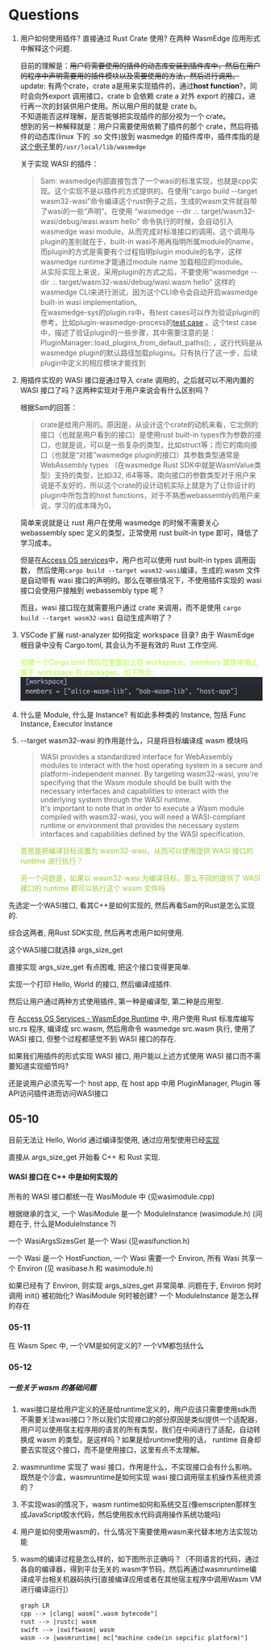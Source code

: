 # Questions

1. 用户如何使用插件? 直接通过 Rust Crate 使用? 在两种 WasmEdge 应用形式中解释这个问题.
   
    目前的理解是：~~用户将需要使用的插件的动态库安装到插件库中，然后在用户的程序中声明需要用的插件模块以及需要使用的方法，然后进行调用。~~  
    update: 有两个crate，crate a是用来实现插件的，通过**host function**?，同时会向外export 调用接口，crate b 会依赖 crate a 对外 export 的接口，进行再一次的封装供用户使用。所以用户用的就是 crate b。  
    不知道能否这样理解，是否能够把实现插件的部分视为一个 crate。  
    想到的另一种解释就是：用户只需要使用依赖了插件的那个 crate，然后将插件的动态库(linux 下的 .so 文件)放到 wasmedge 的插件库中，插件库指的是[这个例子](https://github.com/second-state/wasmedge-rustsdk-examples/tree/main/simple-plugin)里的`/usr/local/lib/wasmedge`
   
    关于实现 WASI 的插件：
   
   > Sam: wasmedge内部直接包含了一个wasi的标准实现，也就是cpp实现。这个实现不是以插件的方式提供的。在使用“cargo build --target wasm32-wasi”命令编译这个rust例子之后，生成的wasm文件就自带了wasi的一些“声明”。在使用 “wasmedge --dir .:. target/wasm32-wasi/debug/wasi.wasm hello” 命令执行的时候，会自动引入wasmedge wasi module，从而完成对标准接口的调用。这个调用与plugin的差别就在于，built-in wasi不用再指明所属module的name，而plugin的方式是需要有个过程指明plugin module的名字，这样wasmedge runtime才能通过module name 加载相应的module。  
   > 从实际实现上来说，采用plugin的方式之后，不要使用“wasmedge --dir .:. target/wasm32-wasi/debug/wasi.wasm hello” 这样的wasmedge CLI来进行测试，因为这个CLI命令会自动开启wasmedge built-in wasi implementation。  
   > 在wasmedge-sys的plugin.rs中，有test cases可以作为验证plugin的参考，比如plugin-wasmedge-process的[test case](https://github.com/apepkuss/WasmEdge/blob/master/bindings/rust/wasmedge-sys/src/plugin.rs#L463-L506) 。这个test case中，描述了验证plugin的一些步骤，其中需要注意的是：PluginManager::load_plugins_from_default_paths(); ，这行代码是从wasmedge plugin的默认路径加载plugins。只有执行了这一步，后续plugin中定义的相应模块才能找到

2. 用插件实现的 WASI 接口是通过导入 crate 调用的，之后就可以不用内置的 WASI 接口了吗？这两种实现对于用户来说会有什么区别吗？
   
    根据Sam的回答：
   
   > crate是给用户用的。原因是，从设计这个crate的动机来看，它北侧的接口（也就是用户看到的接口）是使用rust built-in types作为参数的接口，也就是说，可以是一些复杂的类型，比如struct等；而它的南向接口（也就是“对接”wasmedge plugin的接口）其参数类型通常是WebAssembly types （在wasmedge Rust SDK中就是WasmValue类型）支持的类型，比如i32, i64等等。南向接口的参数类型对于用户来说是不友好的，所以这个crate的设计动机实际上就是为了让你设计的plugin中所包含的host functions，对于不熟悉webassembly的用户来说，学习的成本降为0。
   
    简单来说就是让 rust 用户在使用 wasmedge 的时候不需要关心 webassembly spec 定义的类型，正常使用 rust built-in type 即可，降低了学习成本。
   
    但是在[Access OS services](https://wasmedge.org/book/en/write_wasm/rust/wasi.html)中，用户也可以使用 rust built-in types 调用函数， 然后使用`cargo build --target wasm32-wasi`编译，生成的.wasm 文件是自动带有 wasi 接口的声明的。那么在哪些情况下，不使用插件实现的 wasi 接口会使用户接触到 webassembly type 呢？
   
    而且，wasi 接口现在就需要用户通过 crate 来调用，而不是使用 `cargo build --target wasm32-wasi` 自动生成声明了？

3. VSCode 扩展 rust-analyzer 如何指定 workspace 目录? 由于 WasmEdge 根目录中没有 Cargo.toml, 其会认为不是有效的 Rust 工作空间. 
   
   <font color="greenyellow">
    创建一个Cargo.toml 然后在里面加上在 workspace，members 属性中填上属于 workspace 的 packages，如下所示:  
    <img src="README.assets/rust-workspace.jpg"/>
    </font>
4. 什么是 Module, 什么是 Instance? 有如此多种类的 Instance, 包括 Func Instance, Executor Instance

5. --target wasm32-wasi 的作用是什么，只是将目标编译成 wasm 模块吗
   
   > WASI provides a standardized interface for WebAssembly modules to interact with the host operating system in a secure and platform-independent manner. By targeting wasm32-wasi, you're specifying that the Wasm module should be built with the necessary interfaces and capabilities to interact with the underlying system through the WASI runtime.  
   > It's important to note that in order to execute a Wasm module compiled with wasm32-wasi, you will need a WASI-compliant runtime or environment that provides the necessary system interfaces and capabilities defined by the WASI specification. 

   <font color="yellowgreen">
    意思是把编译目标设置为 wasm32-wasi，从而可以使用提供 WASI 接口的 runtime 进行执行？
   
    另一个问题是，如果以 wasm32-wasi 为编译目标，那么不同的提供了 WASI 接口的 runtime 都可以执行这个 wasm 文件吗
    </font>

先选定一个WASI接口, 看其C++是如何实现的, 然后再看Sam的Rust是怎么实现的.

综合这两者, 用Rust SDK实现, 然后再考虑用户如何使用.

这个WASI接口就选择 args_size_get

直接实现 args_size_get 有点困难, 把这个接口变得更简单.

实现一个打印 Hello, World 的接口, 然后编译成插件.

然后让用户通过两种方式使用插件, 第一种是编译型, 第二种是应用型.

在 [Access OS Services - WasmEdge Runtime](https://wasmedge.org/book/en/write_wasm/rust/wasi.html) 中, 用户使用 Rust 标准库编写 src.rs 程序, 编译成 src.wasm, 然后用命令 wasmedge src.wasm 执行, 使用了 WASI 接口, 但整个过程都感觉不到 WASI 接口的存在. 

如果我们用插件的形式实现 WASI 接口, 用户能以上述方式使用 WASI 接口而不需要知道实现细节吗? 

还是说用户必须先写一个 host app, 在 host app 中用 PluginManager, Plugin 等API访问插件进而访问WASI接口

## 05-10

目前无法让 Hello, World 通过编译型使用, 通过应用型使用已经[实现](../wasm/wasmedge-rustsdk-example/simple-plugin/naive-math-host-app/src/main.rs)

直接从 args_size_get 开始看 C++ 和 Rust 实现.

#### WASI 接口在 C++ 中是如何实现的

所有的 WASI 接口都统一在 WasiModule 中 (见wasimodule.cpp)

根据继承的含义, 一个 WasiModule 是一个 ModuleInstance (wasimodule.h) (问题在于, 什么是ModuleInstance ?)

一个 WasiArgsSizesGet 是一个 Wasi (见wasifunction.h)

一个 Wasi 是一个 HostFunction, 一个 Wasi 需要一个 Environ, 所有 Wasi 共享一个 Environ (见 wasibase.h 和 wasimodule.h)

如果已经有了 Environ, 则实现 args_sizes_get 非常简单. 问题在于, Environ 何时调用 init() 被初始化? WasiModule 何时被创建? 一个 ModuleInstance 是怎么样的存在

### 05-11

在 Wasm Spec 中, 一个VM是如何定义的? 一个VM都包括什么


### 05-12

##### 一些关于 wasm 的基础问题
1. wasi接口是给用户定义的还是给runtime定义的，用户应该只需要使用sdk而不需要关注wasi接口？所以我们实现接口的部分原因是类似提供一个适配器，用户可以使用宿主程序用的语言的所有类型，我们在中间进行了适配，自动转换成 wasm 的类型，是这样吗？如果是给runtime使用的话， runtime 自身却要去实现这个接口，而不是使用接口，这里有点不太理解。

2. wasmruntime 实现了 wasi 接口，作用是什么，不实现接口会有什么影响。既然是个沙盒，wasmruntime是如何实现 wasi 接口调用宿主机操作系统资源的？


3. 不实现wasi的情况下，wasm runtime如何和系统交互(像emscripten那样生成JavaScript胶水代码，然后使用胶水代码调用操作系统功能吗)
    
    <font color="greenyellow">
    </font>

4. 用户是如何使用wasm的，什么情况下需要使用wasm来代替本地方法实现功能

5. wasm的编译过程是怎么样的，如下图所示正确吗？（不同语言的代码，通过各自的编译器，得到平台无关的.wasm字节码，然后再通过wasmruntime编译成平台相关机器码执行[直接编译应用或者在其他宿主程序中调用Wasm VM进行编译运行]）
    ```mermaid
    graph LR
    cpp --> |clang| wasm[".wasm bytecode"]
    rust --> |rustc| wasm
    swift --> |swiftwasm| wasm
    wasm --> |wasmruntime| mc["machine code(in sepcific platform)"]
    ```
